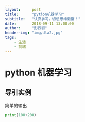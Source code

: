 ```yaml
---
layout:     post
title:      "python机器学习"
subtitle:   "认真学习，切忌思维懒惰！"
date:       2018-09-11 13:00:00
author:     "彭西明"
header-img: "img/dla2.jpg"
tags:
    - 生活
    - 前端
---
```


# python 机器学习

## 导引实例

简单的输出

``` python
print(100+200)
```